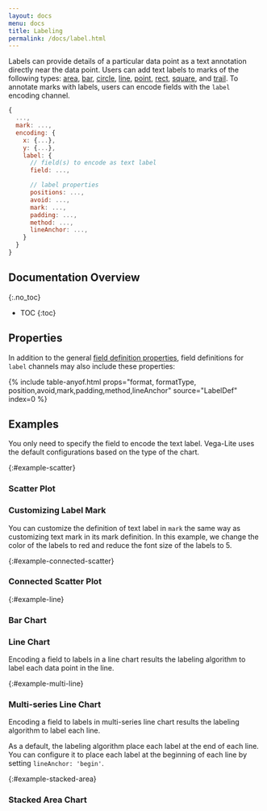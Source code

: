 ```yaml
---
layout: docs
menu: docs
title: Labeling
permalink: /docs/label.html
---
```


Labels can provide details of a particular data point as a text annotation directly near the data point. Users can add text labels to marks of the following types: [area](area.html), [bar](bar.html), [circle](circle.html), [line](line.html), [point](point.html), [rect](rect.html), [square](square.html), and [trail](trail.html). To annotate marks with labels, users can encode fields with the `label` encoding channel.

```js
{
  ...,
  mark: ...,
  encoding: {
    x: {...},
    y: {...},
    label: {
      // field(s) to encode as text label
      field: ...,

      // label properties
      positions: ...,
      avoid: ...,
      mark: ...,
      padding: ...,
      method: ...,
      lineAnchor: ...,
    }
  }
}
```

<!--prettier-ignore-start-->
## Documentation Overview
{:.no_toc}

- TOC
{:toc}

<!--prettier-ignore-end-->

## Properties

In addition to the general [field definition properties](encoding.html#field-def), field definitions for `label` channels may also include these properties:

{% include table-anyof.html props="format, formatType, position,avoid,mark,padding,method,lineAnchor" source="LabelDef" index=0 %}

## Examples

You only need to specify the field to encode the text label. Vega-Lite uses the default configurations based on the type of the chart.

{:#example-scatter}

### Scatter Plot

<span class="vl-example" data-name="point_2d_label"></span>

### Customizing Label Mark

You can customize the definition of text label in `mark` the same way as customizing text mark in its mark definition. In this example, we change the color of the labels to red and reduce the font size of the labels to 5.

<span class="vl-example" data-name="point_2d_label_with_configs"></span>

{:#example-connected-scatter}

### Connected Scatter Plot

<span class="vl-example" data-name="connected_scatterplot_label"></span>

{:#example-line}

### Bar Chart

<span class="vl-example" data-name="bar_label"></span>

### Line Chart

Encoding a field to labels in a line chart results the labeling algorithm to label each data point in the line.

<span class="vl-example" data-name="line_label"></span>

{:#example-multi-line}

### Multi-series Line Chart

Encoding a field to labels in multi-series line chart results the labeling algorithm to label each line.

<span class="vl-example" data-name="multi_line_label"></span>

As a default, the labeling algorithm place each label at the end of each line. You can configure it to place each label at the beginning of each line by setting `lineAnchor: 'begin'`.

<span class="vl-example" data-name="line_color_label_begin"></span>

{:#example-stacked-area}

### Stacked Area Chart

<span class="vl-example" data-name="stacked_area_label"></span>
